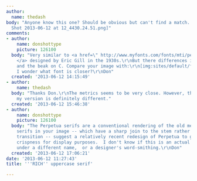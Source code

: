 ```yaml
---
author:
  name: thedash
body: "Anyone know this one? Should be obvious but can't find a match. Thanks!\r\n\r\n[img:sites/default/files/old-images/Screen
  Shot 2013-06-12 at 12_4430.24.51.png]"
comments:
- author:
    name: donshottype
    picture: 126100
  body: "Very similar to <a href=\" http://www.myfonts.com/fonts/mti/perpetua/\">\r\nPerpetuaRomanMT
    </a> designed by Eric Gill in the 1930s.\r\nBut there differences in the serifs
    and the beak on C. Compare your image with:\r\n[img:sites/default/files/old-images/PerpetuaRomanMT_5597.jpg]\r\nSo
    I wonder what font is closer?\r\nDon"
  created: '2013-06-12 14:15:49'
- author:
    name: thedash
  body: "Thanks Don.\r\nThe metrics seems to be very close. However, the serifs on
    my version is definitely different."
  created: '2013-06-12 15:46:38'
- author:
    name: donshottype
    picture: 126100
  body: "The Perpetua serifs are a conventional rendering of the old metal type.\r\nThe
    serifs in your image -- which have a sharp join to the stem rather than a smooth
    transition -- suggest a relatively recent redesign of Perpetua to give it additional
    crispness for display purposes.  I don't know if this is an actual new font, perhaps
    under a different name,  or a designer's word-smithing.\r\nDon"
  created: '2013-06-12 17:06:21'
date: '2013-06-12 11:27:43'
title: '''RICH'' uppercase serif'

---
```

